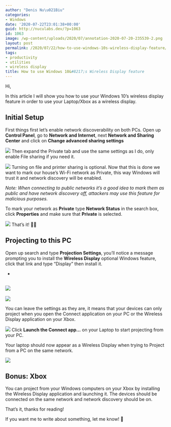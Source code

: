 ```yaml
---
author: "Denis Nu\u021Biu"
categories:
- Windows
date: '2020-07-22T23:01:38+00:00'
guid: http://nuculabs.dev/?p=1063
id: 1063
image: /wp-content/uploads/2020/07/annotation-2020-07-20-235539-2.png
layout: post
permalink: /2020/07/22/how-to-use-windows-10s-wireless-display-feature/
tags:
- productivity
- utilities
- wireless display
title: How to use Windows 10&#8217;s Wireless Display feature
---
```

Hi,


In this article I will show you how to use your Windows 10’s wireless display feature in order to use your Laptop/Xbox as a wireless display.


## Initial Setup


First things first let’s enable network discoverability on both PCs. 
Open up 
**Control Panel**, go to **Network and Internet**, next **Network and Sharing Center** and 
click 
on **Change advanced sharing settings**


![](/wp-content/uploads/2020/07/image.png?w=269)
Then expand the Private tab and use the same settings as I do, only enable File sharing if you need it.


![](/wp-content/uploads/2020/07/annotation-2020-07-21-004840.png?w=792)
Turning on file and printer sharing is optional.
Now that this is done we want to mark our house’s Wi-Fi network as Private, this way Windows will trust it and network discovery will be enabled.


*Note: When connecting to public networks it’s a good idea to mark them as public and have network discovery off, attackers may use this feature for malicious purposes.*


To mark your network as **Private** type **Network Status** in the search box, click **Properties** and make sure that **Private** is selected.


![](/wp-content/uploads/2020/07/image-1.png?w=621)
That’s it! 🎉🎉


## Projecting to this PC


Open up search and type **Projection Settings**, you’ll notice a message prompting you to install the **Wireless Display** optional Windows feature, click that link and type “Display” then install it.


- 
![](/wp-content/uploads/2020/07/annotation-2020-07-20-235539-2.png?w=1024)
- 
![](/wp-content/uploads/2020/07/annotation-2020-07-20-235569-2.png?w=1024)


You can leave the settings as they are, it means that your devices can only project when you open the Connect application on your PC or the Wireless Display application on your Xbox.


![](/wp-content/uploads/2020/07/image-5.png?w=660)
Click **Launch the Connect app…** on your Laptop to start projecting from your PC.


Your laptop should now appear as a Wireless Display when trying to Project from a PC on the same network.


![](/wp-content/uploads/2020/07/annotation-2020-07-21-002443.png?w=502)
## Bonus: Xbox


You can project from your Windows computers on your Xbox by installing the Wireless Display application and launching it. The devices should be connected on the same network and network discovery should be on.


That’s it, thanks for reading!


If you want me to write about something, let me know! 🙂